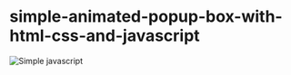 # simple-animated-popup-box-with-html-css-and-javascript
![Simple javascript](https://user-images.githubusercontent.com/95895380/173215192-45c78fe1-68ca-42a0-bfb7-bf2df8955ed6.png)
